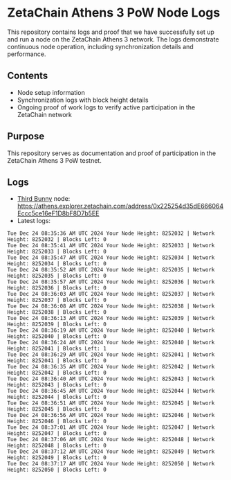 # ZetaChain Athens 3 PoW Node Logs
This repository contains logs and proof that we have successfully set up and run a node on the ZetaChain Athens 3 network. The logs demonstrate continuous node operation, including synchronization details and performance.

## Contents
- Node setup information
- Synchronization logs with block height details
- Ongoing proof of work logs to verify active participation in the ZetaChain network

## Purpose
This repository serves as documentation and proof of participation in the ZetaChain Athens 3 PoW testnet.

## Logs

- [Third Bunny](https://thirdbunny.xyz/) node: https://athens.explorer.zetachain.com/address/0x225254d35dE666064Eccc5ce16eF1D8bF8D7b5EE
- Latest logs:
```
Tue Dec 24 08:35:36 AM UTC 2024 Your Node Height: 8252032 | Network Height: 8252032 | Blocks Left: 0
Tue Dec 24 08:35:41 AM UTC 2024 Your Node Height: 8252033 | Network Height: 8252033 | Blocks Left: 0
Tue Dec 24 08:35:47 AM UTC 2024 Your Node Height: 8252034 | Network Height: 8252034 | Blocks Left: 0
Tue Dec 24 08:35:52 AM UTC 2024 Your Node Height: 8252035 | Network Height: 8252035 | Blocks Left: 0
Tue Dec 24 08:35:57 AM UTC 2024 Your Node Height: 8252036 | Network Height: 8252036 | Blocks Left: 0
Tue Dec 24 08:36:03 AM UTC 2024 Your Node Height: 8252037 | Network Height: 8252037 | Blocks Left: 0
Tue Dec 24 08:36:08 AM UTC 2024 Your Node Height: 8252038 | Network Height: 8252038 | Blocks Left: 0
Tue Dec 24 08:36:13 AM UTC 2024 Your Node Height: 8252039 | Network Height: 8252039 | Blocks Left: 0
Tue Dec 24 08:36:19 AM UTC 2024 Your Node Height: 8252040 | Network Height: 8252040 | Blocks Left: 0
Tue Dec 24 08:36:24 AM UTC 2024 Your Node Height: 8252040 | Network Height: 8252041 | Blocks Left: 1
Tue Dec 24 08:36:29 AM UTC 2024 Your Node Height: 8252041 | Network Height: 8252041 | Blocks Left: 0
Tue Dec 24 08:36:35 AM UTC 2024 Your Node Height: 8252042 | Network Height: 8252042 | Blocks Left: 0
Tue Dec 24 08:36:40 AM UTC 2024 Your Node Height: 8252043 | Network Height: 8252043 | Blocks Left: 0
Tue Dec 24 08:36:45 AM UTC 2024 Your Node Height: 8252044 | Network Height: 8252044 | Blocks Left: 0
Tue Dec 24 08:36:51 AM UTC 2024 Your Node Height: 8252045 | Network Height: 8252045 | Blocks Left: 0
Tue Dec 24 08:36:56 AM UTC 2024 Your Node Height: 8252046 | Network Height: 8252046 | Blocks Left: 0
Tue Dec 24 08:37:01 AM UTC 2024 Your Node Height: 8252047 | Network Height: 8252047 | Blocks Left: 0
Tue Dec 24 08:37:06 AM UTC 2024 Your Node Height: 8252048 | Network Height: 8252048 | Blocks Left: 0
Tue Dec 24 08:37:12 AM UTC 2024 Your Node Height: 8252049 | Network Height: 8252049 | Blocks Left: 0
Tue Dec 24 08:37:17 AM UTC 2024 Your Node Height: 8252050 | Network Height: 8252050 | Blocks Left: 0
```

